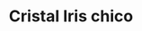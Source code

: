 ---
title: Cristal Iris chico
date: 
draft: false

# descripcion
description : Cristal redondo chico

materials: Plata 925

color: Turquesa, Verde, Violeta, Rojo, Azul, Cristal

dimensions: 0,5cm

code: 01-07-0024

type: "Aros"

categories: []

price: $2.290,00

price_eftvo: $1.950,00

# Images
# first image will be shown in the product page
images:
  # - image: "images/path_to_image"
  # La ubicacion de las imagenes es imagenes/Aros/Aros.Cristal/01-07-0024-cristal-iris-chico
  - image: "./images/aros/cristal/01-07-0024-cristal-redondo-chico_a.JPG"
  - image: "./images/aros/cristal/01-07-0024-cristal-redondo-chico_b.JPG"
  - image: "./images/aros/cristal/01-07-0024-cristal-redondo-chico_c.JPG"
  - image: "./images/aros/cristal/01-07-0024-cristal-redondo-chico_d.JPG"
  - image: "./images/aros/cristal/01-07-0024-cristal-redondo-chico_e.JPG"
  - image: "./images/aros/cristal/01-07-0024-cristal-redondo-chico_f.JPG"
---